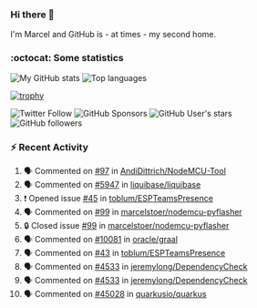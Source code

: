 ### Hi there 👋

I'm Marcel and GitHub is - at times - my second home.

<!--
**marcelstoer/marcelstoer** is a ✨ _special_ ✨ repository because its `README.md` (this file) appears on your GitHub profile.

Here are some ideas to get you started:

- 🔭 I’m currently working on ...
- 🌱 I’m currently learning ...
- 👯 I’m looking to collaborate on ...
- 🤔 I’m looking for help with ...
- 💬 Ask me about ...
- 📫 How to reach me: ...
- 😄 Pronouns: ...
- ⚡ Fun fact: ...
-->

### :octocat: Some statistics

<!-- https://github.com/anuraghazra/github-readme-stats -->

![My GitHub stats](https://github-readme-stats.vercel.app/api?username=marcelstoer&count_private=true&show_icons=true&hide_title=true)
![Top languages](https://github-readme-stats.vercel.app/api/top-langs/?username=marcelstoer&layout=compact&count_private=true&show_icons=true&hide_title=true&langs_count=10)

[![trophy](https://github-profile-trophy.vercel.app/?username=marcelstoer)](https://github.com/marcelstoer)

![Twitter Follow](https://img.shields.io/twitter/follow/frightanic?style=social)
![GitHub Sponsors](https://img.shields.io/github/sponsors/marcelstoer?style=social)
![GitHub User's stars](https://img.shields.io/github/stars/marcelstoer?style=social)
![GitHub followers](https://img.shields.io/github/followers/marcelstoer?style=social)

### :zap: Recent Activity

<!--START_SECTION:activity-->
1. 🗣 Commented on [#97](https://github.com/AndiDittrich/NodeMCU-Tool/issues/97#issuecomment-2558429650) in [AndiDittrich/NodeMCU-Tool](https://github.com/AndiDittrich/NodeMCU-Tool)
2. 🗣 Commented on [#5947](https://github.com/liquibase/liquibase/issues/5947#issuecomment-2550479107) in [liquibase/liquibase](https://github.com/liquibase/liquibase)
3. ❗ Opened issue [#45](https://github.com/toblum/ESPTeamsPresence/issues/45) in [toblum/ESPTeamsPresence](https://github.com/toblum/ESPTeamsPresence)
4. 🗣 Commented on [#99](https://github.com/marcelstoer/nodemcu-pyflasher/issues/99#issuecomment-2544754217) in [marcelstoer/nodemcu-pyflasher](https://github.com/marcelstoer/nodemcu-pyflasher)
5. 🔒 Closed issue [#99](https://github.com/marcelstoer/nodemcu-pyflasher/issues/99) in [marcelstoer/nodemcu-pyflasher](https://github.com/marcelstoer/nodemcu-pyflasher)
6. 🗣 Commented on [#10081](https://github.com/oracle/graal/issues/10081#issuecomment-2540077458) in [oracle/graal](https://github.com/oracle/graal)
7. 🗣 Commented on [#43](https://github.com/toblum/ESPTeamsPresence/issues/43#issuecomment-2537209161) in [toblum/ESPTeamsPresence](https://github.com/toblum/ESPTeamsPresence)
8. 🗣 Commented on [#4533](https://github.com/jeremylong/DependencyCheck/issues/4533#issuecomment-2535761159) in [jeremylong/DependencyCheck](https://github.com/jeremylong/DependencyCheck)
9. 🗣 Commented on [#4533](https://github.com/jeremylong/DependencyCheck/issues/4533#issuecomment-2535197094) in [jeremylong/DependencyCheck](https://github.com/jeremylong/DependencyCheck)
10. 🗣 Commented on [#45028](https://github.com/quarkusio/quarkus/pull/45028#issuecomment-2534491545) in [quarkusio/quarkus](https://github.com/quarkusio/quarkus)
<!--END_SECTION:activity-->

